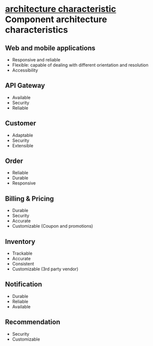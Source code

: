 # [architecture characteristic](../../README.md)  Component architecture characteristics


## Web and mobile applications
*  Responsive and reliable
*  Flexible: capable of dealing with different orientation and resolution
*  Accessibility 


## API Gateway
* Available 
* Security 
* Reliable 

## Customer 
* Adaptable
* Security 
* Extensible

## Order 
* Reliable 
* Durable 
* Responsive

## Billing & Pricing 
* Durable 
* Security 
* Accurate
* Customizable (Coupon and promotions)

## Inventory
* Trackable 
* Accurate 
* Consistent
* Customizable (3rd party vendor)

## Notification 
* Durable 
* Reliable
* Available

## Recommendation 
* Security
* Customizable 



